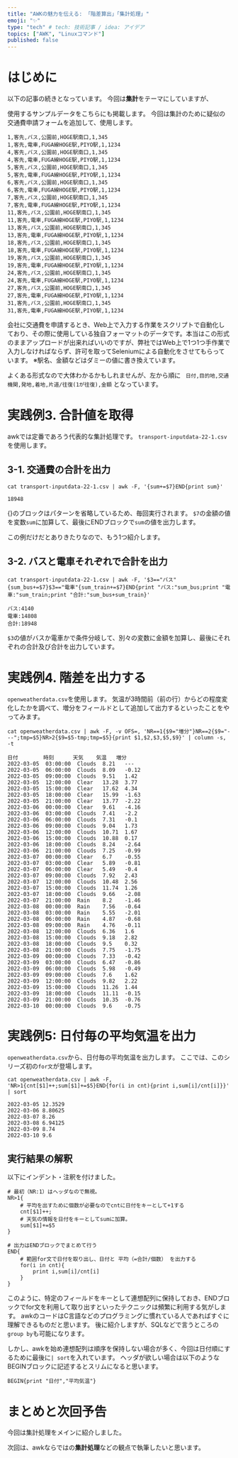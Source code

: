```yaml
---
title: "AWKの魅力を伝える: 「階差算出」「集計処理」"
emoji: "✨"
type: "tech" # tech: 技術記事 / idea: アイデア
topics: ["AWK", "Linuxコマンド"]
published: false
---
```


# はじめに
以下の記事の続きとなっています。
今回は**集計**をテーマにしていますが、

使用するサンプルデータをこちらにも掲載します。
今回は集計のために疑似の交通費申請フォームを追加して、使用します。

<!-- ::: details クリックして表示 -->
```csv:transport-inputdata-22-1.csv
1,客先,バス,公園前,HOGE駅南口,1,345
1,客先,電車,FUGA線HOGE駅,PIYO駅,1,1234
4,客先,バス,公園前,HOGE駅南口,1,345
4,客先,電車,FUGA線HOGE駅,PIYO駅,1,1234
5,客先,バス,公園前,HOGE駅南口,1,345
5,客先,電車,FUGA線HOGE駅,PIYO駅,1,1234
6,客先,バス,公園前,HOGE駅南口,1,345
6,客先,電車,FUGA線HOGE駅,PIYO駅,1,1234
7,客先,バス,公園前,HOGE駅南口,1,345
7,客先,電車,FUGA線HOGE駅,PIYO駅,1,1234
11,客先,バス,公園前,HOGE駅南口,1,345
11,客先,電車,FUGA線HOGE駅,PIYO駅,1,1234
13,客先,バス,公園前,HOGE駅南口,1,345
13,客先,電車,FUGA線HOGE駅,PIYO駅,1,1234
18,客先,バス,公園前,HOGE駅南口,1,345
18,客先,電車,FUGA線HOGE駅,PIYO駅,1,1234
19,客先,バス,公園前,HOGE駅南口,1,345
19,客先,電車,FUGA線HOGE駅,PIYO駅,1,1234
24,客先,バス,公園前,HOGE駅南口,1,345
24,客先,電車,FUGA線HOGE駅,PIYO駅,1,1234
27,客先,バス,公園前,HOGE駅南口,1,345
27,客先,電車,FUGA線HOGE駅,PIYO駅,1,1234
31,客先,バス,公園前,HOGE駅南口,1,345
31,客先,電車,FUGA線HOGE駅,PIYO駅,1,1234
```
会社に交通費を申請するとき、Web上で入力する作業をスクリプトで自動化しており、その際に使用している独自フォーマットのデータです。本当はこの形式のままアップロードが出来ればいいのですが、弊社ではWeb上で1つ1つ手作業で入力しなければならず、許可を取ってSeleniumによる自動化をさせてもらっています。
※駅名、金額などはダミーの値に書き換えています。

よくある形式なので大体わかるかもしれませんが、左から順に
` 日付,目的地,交通機関,発地,着地,片道/往復(1が往復),金額`
となっています。

<!-- ::: -->

# 実践例3. 合計値を取得
awkでは定番であろう代表的な集計処理です。
`transport-inputdata-22-1.csv`を使用します。

## 3-1. 交通費の合計を出力
```bash:3-1 実行コマンド
cat transport-inputdata-22-1.csv | awk -F, '{sum+=$7}END{print sum}'
```
```txt:3-1 実行結果
18948
```

{}のブロックはパターンを省略しているため、毎回実行されます。
`$7`の金額の値を変数`sum`に加算して、最後にENDブロックで`sum`の値を出力します。

この例だけだとありきたりなので、もう1つ紹介します。
## 3-2. バスと電車それぞれで合計を出力
```bash:3-2 実行コマンド
cat transport-inputdata-22-1.csv | awk -F, '$3=="バス"{sum_bus+=$7}$3=="電車"{sum_train+=$7}END{print "バス:"sum_bus;print "電車:"sum_train;print "合計:"sum_bus+sum_train}'
```
```txt:3-2 実行結果
バス:4140
電車:14808
合計:18948
```

`$3`の値がバスか電車かで条件分岐して、別々の変数に金額を加算し、最後にそれぞれの合計及び合計を出力しています。


# 実践例4. 階差を出力する
`openweatherdata.csv`を使用します。
気温が3時間前（前の行）からどの程度変化したかを調べて、増分をフィールドとして追加して出力するといったことをやってみます。

```bash:4 実行コマンド
cat openweatherdata.csv | awk -F, -v OFS=, 'NR==1{$9="増分"}NR==2{$9="---";tmp=$5}NR>2{$9=$5-tmp;tmp=$5}{print $1,$2,$3,$5,$9}' | column -s, -t
```
```txt:4 実行結果
日付        時刻      天気    気温   増分
2022-03-05  03:00:00  Clouds  8.21   ---
2022-03-05  06:00:00  Clouds  8.09   -0.12
2022-03-05  09:00:00  Clouds  9.51   1.42
2022-03-05  12:00:00  Clear   13.28  3.77
2022-03-05  15:00:00  Clear   17.62  4.34
2022-03-05  18:00:00  Clear   15.99  -1.63
2022-03-05  21:00:00  Clear   13.77  -2.22
2022-03-06  00:00:00  Clear   9.61   -4.16
2022-03-06  03:00:00  Clouds  7.41   -2.2
2022-03-06  06:00:00  Clouds  7.31   -0.1
2022-03-06  09:00:00  Clouds  9.04   1.73
2022-03-06  12:00:00  Clouds  10.71  1.67
2022-03-06  15:00:00  Clouds  10.88  0.17
2022-03-06  18:00:00  Clouds  8.24   -2.64
2022-03-06  21:00:00  Clouds  7.25   -0.99
2022-03-07  00:00:00  Clear   6.7    -0.55
2022-03-07  03:00:00  Clear   5.89   -0.81
2022-03-07  06:00:00  Clear   5.49   -0.4
2022-03-07  09:00:00  Clouds  7.92   2.43
2022-03-07  12:00:00  Clouds  10.48  2.56
2022-03-07  15:00:00  Clouds  11.74  1.26
2022-03-07  18:00:00  Clouds  9.66   -2.08
2022-03-07  21:00:00  Rain    8.2    -1.46
2022-03-08  00:00:00  Rain    7.56   -0.64
2022-03-08  03:00:00  Rain    5.55   -2.01
2022-03-08  06:00:00  Rain    4.87   -0.68
2022-03-08  09:00:00  Rain    4.76   -0.11
2022-03-08  12:00:00  Clouds  6.36   1.6
2022-03-08  15:00:00  Clouds  9.18   2.82
2022-03-08  18:00:00  Clouds  9.5    0.32
2022-03-08  21:00:00  Clouds  7.75   -1.75
2022-03-09  00:00:00  Clouds  7.33   -0.42
2022-03-09  03:00:00  Clouds  6.47   -0.86
2022-03-09  06:00:00  Clouds  5.98   -0.49
2022-03-09  09:00:00  Clouds  7.6    1.62
2022-03-09  12:00:00  Clouds  9.82   2.22
2022-03-09  15:00:00  Clouds  11.26  1.44
2022-03-09  18:00:00  Clouds  11.11  -0.15
2022-03-09  21:00:00  Clouds  10.35  -0.76
2022-03-10  00:00:00  Clouds  9.6    -0.75
```

# 実践例5: 日付毎の平均気温を出力
`openweatherdata.csv`から、日付毎の平均気温を出力します。
ここでは、このシリーズ初の`for文`が登場します。

```bash:5 実行コマンド
cat openweatherdata.csv | awk -F, 'NR>1{cnt[$1]++;sum[$1]+=$5}END{for(i in cnt){print i,sum[i]/cnt[i]}}' | sort
```
```txt:5 実行結果
2022-03-05 12.3529
2022-03-06 8.80625
2022-03-07 8.26
2022-03-08 6.94125
2022-03-09 8.74
2022-03-10 9.6
```

## 実行結果の解釈
以下にインデント・注釈を付けました。
```bash:awkコード
# 最初（NR:1）はヘッダなので無視。
NR>1{
    # 平均を出すために個数が必要なのでcntに日付をキーとして+1する
    cnt[$1]++;
    # 天気の情報を日付をキーとしてsumに加算。
    sum[$1]+=$5
}

# 出力はENDブロックでまとめて行う
END{
    # 範囲for文で日付を取り出し、日付と 平均（=合計/個数） を出力する
    for(i in cnt){
        print i,sum[i]/cnt[i]
    }
}
```

このように、特定のフィールドをキーとして連想配列に保持しておき、ENDブロックでfor文を利用して取り出すといったテクニックは頻繁に利用する気がします。
awkのコードはC言語などのプログラミングに慣れている人であればすぐに理解できるものだと思います。
後に紹介しますが、SQLなどで言うところの`group by`も可能になります。

しかし、awkを始め連想配列は順序を保持しない場合が多く、今回は日付順にするために最後に`| sort`を入れています。
ヘッダが欲しい場合は以下のようなBEGINブロックに記述するとスリムになると思います。
```bash:ヘッダ出力
BEGIN{print "日付","平均気温"}
```


# まとめと次回予告
今回は集計処理をメインに紹介しました。

次回は、awkならではの**集計処理**などの観点で執筆したいと思います。
